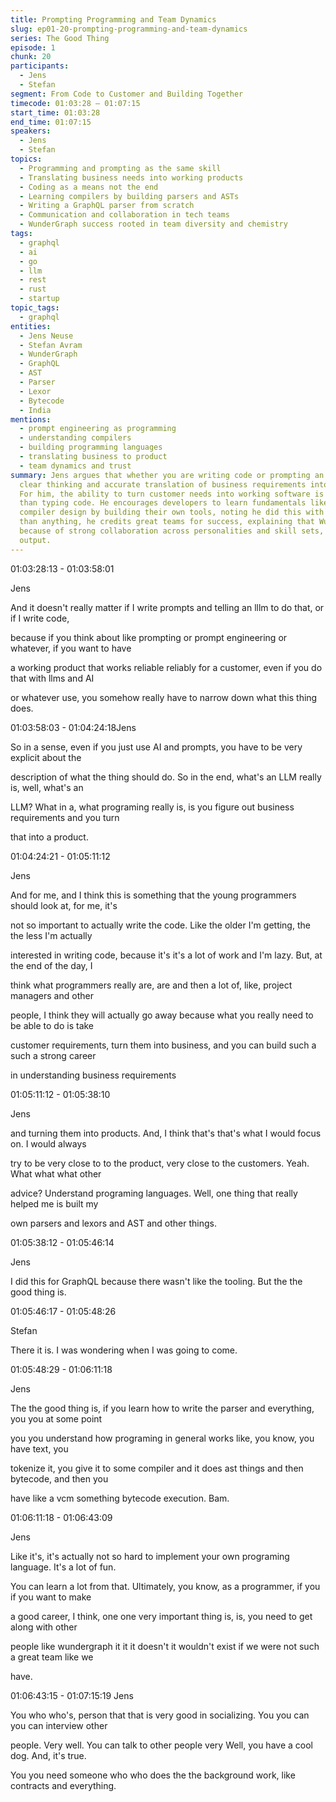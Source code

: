 ```yaml
---
title: Prompting Programming and Team Dynamics
slug: ep01-20-prompting-programming-and-team-dynamics
series: The Good Thing
episode: 1
chunk: 20
participants:
  - Jens
  - Stefan
segment: From Code to Customer and Building Together
timecode: 01:03:28 – 01:07:15
start_time: 01:03:28
end_time: 01:07:15
speakers:
  - Jens
  - Stefan
topics:
  - Programming and prompting as the same skill
  - Translating business needs into working products
  - Coding as a means not the end
  - Learning compilers by building parsers and ASTs
  - Writing a GraphQL parser from scratch
  - Communication and collaboration in tech teams
  - WunderGraph success rooted in team diversity and chemistry
tags:
  - graphql
  - ai
  - go
  - llm
  - rest
  - rust
  - startup
topic_tags:
  - graphql
entities:
  - Jens Neuse
  - Stefan Avram
  - WunderGraph
  - GraphQL
  - AST
  - Parser
  - Lexor
  - Bytecode
  - India
mentions:
  - prompt engineering as programming
  - understanding compilers
  - building programming languages
  - translating business to product
  - team dynamics and trust
summary: Jens argues that whether you are writing code or prompting an AI, both require
  clear thinking and accurate translation of business requirements into real solutions.
  For him, the ability to turn customer needs into working software is more valuable
  than typing code. He encourages developers to learn fundamentals like parsing and
  compiler design by building their own tools, noting he did this with GraphQL. More
  than anything, he credits great teams for success, explaining that WunderGraph thrived
  because of strong collaboration across personalities and skill sets, not just technical
  output.
---
```



01:03:28:13 - 01:03:58:01

Jens

And it doesn't really matter if I write prompts and telling an lllm to do that, or if I write code,

because if you think about like prompting or prompt engineering or whatever, if you want to have

a working product that works reliable reliably for a customer, even if you do that with llms and AI

or whatever use, you somehow really have to narrow down what this thing does.

01:03:58:03 - 01:04:24:18Jens

So in a sense, even if you just use AI and prompts, you have to be very explicit about the

description of what the thing should do. So in the end, what's an LLM really is, well, what's an

LLM? What in a, what programing really is, is you figure out business requirements and you turn

that into a product.

01:04:24:21 - 01:05:11:12

Jens

And for me, and I think this is something that the young programmers should look at, for me, it's

not so important to actually write the code. Like the older I'm getting, the the less I'm actually

interested in writing code, because it's it's a lot of work and I'm lazy. But, at the end of the day, I

think what programmers really are, are and then a lot of, like, project managers and other

people, I think they will actually go away because what you really need to be able to do is take

customer requirements, turn them into business, and you can build such a such a strong career

in understanding business requirements

01:05:11:12 - 01:05:38:10

Jens

and turning them into products. And, I think that's that's what I would focus on. I would always

try to be very close to to the product, very close to the customers. Yeah. What what what other

advice? Understand programing languages. Well, one thing that really helped me is built my

own parsers and lexors and AST and other things.

01:05:38:12 - 01:05:46:14

Jens

I did this for GraphQL because there wasn't like the tooling. But the the good thing is.

01:05:46:17 - 01:05:48:26

Stefan

There it is. I was wondering when I was going to come.

01:05:48:29 - 01:06:11:18

Jens

The the good thing is, if you learn how to write the parser and everything, you you at some point

you you understand how programing in general works like, you know, you have text, you

tokenize it, you give it to some compiler and it does ast things and then bytecode, and then you

have like a vcm something bytecode execution. Bam.

01:06:11:18 - 01:06:43:09

Jens

Like it's, it's actually not so hard to implement your own programing language. It's a lot of fun.

You can learn a lot from that. Ultimately, you know, as a programmer, if you if you want to make

a good career, I think, one one very important thing is, is, you need to get along with other

people like wundergraph it it it doesn't it wouldn't exist if we were not such a great team like we

have.

01:06:43:15 - 01:07:15:19
Jens

You who who's, person that that is very good in socializing. You you can you can interview other

people. Very well. You can talk to other people very Well, you have a cool dog. And, it's true.

You you need someone who who does the the background work, like contracts and everything.

